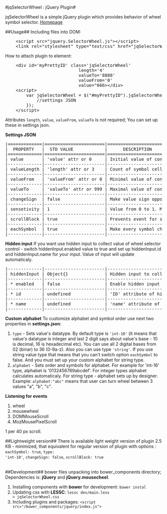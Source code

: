 #jqSelectorWheel : jQuery Plugin#

jqSelectorWheel is a simple jQuery plugin which provides behavior of wheel symbol selector. <a href="http://zefirka.github.io/jquerySelectorWheel">Homepage</a>

##Usage##
Including files into DOM:<br>
<pre>
	&lt;script src="jquery.SelectorWheel.js"&gt;&lt;/script&gt;
	&lt;link rel="stylesheet" type="text/css" href="jqSelectorWheel.css"&gt;
</pre>
How to attach plugin to element:<br>
<pre>
	&lt;div id='myPrettyID' class='jqSelectorWheel' 
							length='4' 
							valueTo='8888' 
							valueFrom='0' 
							value="666&gt;&lt;/div&gt;
	&lt;script&gt; 
		var jqSelectorWheel = $("#myPrettyID").jqSelectorWheel({
			//settings JSON
		});
	&lt;/script&gt;	
</pre>

Attributes <code>length</code>, <code>value</code>, <code>valueFrom</code>, <code>valueTo</code>  is not required; You can set up these in settings json.

**Settings JSON**
<pre>
|=============|=======================|===========================================|
|  PROPERTY   |  STD VALUE            |      DESCRIPTION                          |
|=============|=======================|===========================================| 
| value       | 'value' attr or 0     | Initial value of controller               |
|-------------|-----------------------|-------------------------------------------|
| valueLength | 'length' attr or 3    | Count of symbol cells                     |
|-------------|-----------------------|-------------------------------------------|
| valueFrom   | 'valueFrom' attr or 0 | Minimal value of controller               |
|-------------|-----------------------|-------------------------------------------|
| valueTo     | 'valueTo' attr or 999 | Maximal value of controller               |
|-------------|-----------------------|-------------------------------------------|
| changeSign  | false                 | Make value sign opposite by click or not  |
|-------------|-----------------------|-------------------------------------------|
| sensetivity | 1                     | Value from 0 to 1. Multiplied by scroll   |
|-------------|-----------------------|-------------------------------------------|
| scrollBlock | true                  | Prevents event for scroll window          |
|-------------|-----------------------|-------------------------------------------|
| eachSymbol  | true                  | Make every symbol change independently    |
|-------------|-----------------------|-------------------------------------------|
</pre>

**Hidden input**
If you want use hidden input to collect value of wheel selector control - switch hiddenInput.enabled value to true and set up hiddenInput.id and hiddenInput.name for your input. Value of input will update automaticaly. 
<pre>
|-------------|-----------------------|-------------------------------------------|
| hiddenInput | Object{}              | Hidden input to collect values            |
|-------------|-----------------------|-------------------------------------------|
| * enabled   | false                 | Enable hidden input or not                |
|-------------|-----------------------|-------------------------------------------|
| * id        | undefined             | 'ID' attribute of hidden input            |
|-------------|-----------------------|-------------------------------------------|
| * name      | undefined             | 'name' attribute of hidden input          |
|-------------|-----------------------|-------------------------------------------|
</pre>

**Custom alphabet**
To customize alphabet and symbol order use next two properties in **settings.json**:

1. <code>type</code>  - Sets value's datatype. By default type is <code>'int-10'</code> (it means that value's datatype is integer and last 2 digit says about value's base - 10 is decimal, 16 is hexadecimal etc). You can use all 2 digital bases from 02 (binar) to 36 (0-9a-z). Also you can use type <code>'string'</code>. If you use string value type that means that you can't switch option <code>eachSymbol</code> to false. And you must set up your custom alphabet for string type.
2. <code>alphabet</code> - Sets order and symbols for alphabet. For example for 'int-16' type, alphabet is '0132456789abcdef'. For integer types alphabet calculates automaticaly. For string type - alphabet sets up by designer. Example: <code>alphabet:"abc"</code> means that user can turn wheel between 3 values "a", "b", "c".

**Listening for events**

1. wheel
2. mousewheel
3. DOMMouseScroll
4. MozMousePixelScroll

1 per 40 px scroll.

##Lightweight version##
There is available light weight version of plugin 2.5 KB - minimized, that equivalent for regular version of plugin with options : <code>eachSymbol: true</code>, <code>type: 'int-10'</code>, <code>changeSign: false</code>, <code>scrollBlock: true </code><br>

##Development##
bower files unpacking into bower_components directory; Dependencies is: **jQuery** and **jQuery.mousecheel**.

1. Installing components with **bower** for development: <code>bower instal</code> <br>
2. Updating css with **LESSC**: <code>lessc dev/main.less &gt; jqSelectorWheel.css</code><br>
3. Including plugins and packages: <code>&lt;script src="/bower_components/jquery/index.js"&gt;</script></code><br>

